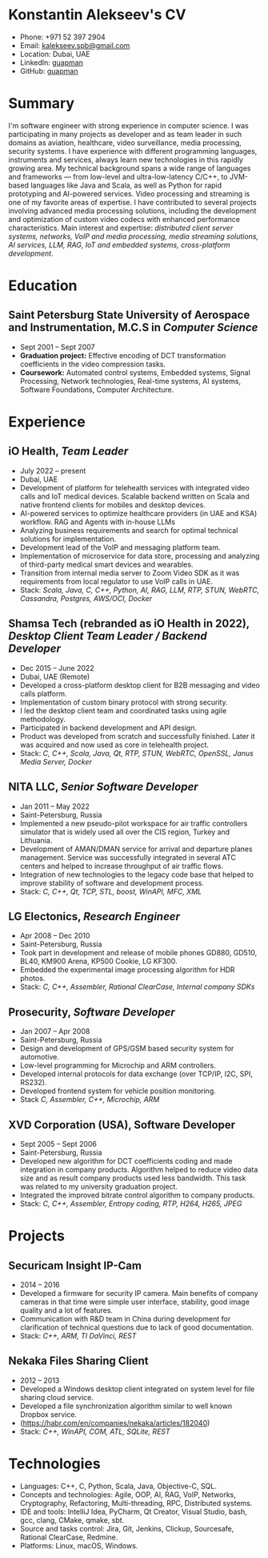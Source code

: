# Konstantin Alekseev's CV

- Phone: +971 52 397 2904
- Email: [kalekseev.spb@gmail.com](mailto:kalekseev.spb@gmail.com)
- Location: Dubai, UAE
- LinkedIn: [guapman](https://linkedin.com/in/guapman)
- GitHub: [guapman](https://github.com/guapman)


# Summary

I'm software engineer with strong experience in computer science. I was participating in many projects as developer and as team leader in such domains as aviation, healthcare, video surveillance, media processing, security systems. I have experience with different programming languages, instruments and services, always learn new technologies in this rapidly growing area. My technical background spans a wide range of languages and frameworks —  from low-level and ultra-low-latency C/C++, to JVM-based languages like Java and Scala, as well as Python for rapid prototyping and AI-powered services. Video processing and streaming is one of my favorite areas of expertise. I have contributed to several projects involving advanced media processing solutions, including the development and optimization of custom video codecs with enhanced performance characteristics. Main interest and expertise: *distributed client server systems, networks, VoIP and media processing, media streaming solutions, AI services, LLM, RAG, IoT and embedded systems, cross-platform development*.


# Education

## Saint Petersburg State University of Aerospace and Instrumentation, M.C.S in *Computer Science*

- Sept 2001 – Sept 2007
- **Graduation project:** Effective encoding of DCT transformation coefficients in the video compression tasks.
- **Coursework:** Automated control systems, Embedded systems, Signal Processing, Network technologies, Real-time systems, AI systems, Software Foundations, Computer Architecture.

# Experience

## iO Health, *Team Leader*

- July 2022 – present
- Dubai, UAE
- Development of platform for telehealth services with integrated video calls and IoT medical devices. Scalable backend written on Scala and native frontend clients for mobiles and desktop devices.
- AI-powered services to optimize healthcare providers (in UAE and KSA) workflow. RAG and Agents with in-house LLMs
- Analyzing business requirements and search for optimal technical solutions for implementation.
- Development lead of the VoIP and messaging platform team.
- Implementation of microservice for data store, processing and analyzing of third-party medical smart devices and wearables.
- Transition from internal media server to Zoom Video SDK as it was requirements from local regulator to use VoIP calls in UAE.
- Stack: *Scala, Java, C, C++, Python, AI, RAG, LLM, RTP, STUN, WebRTC, Cassandra, Postgres, AWS/OCI, Docker*

## Shamsa Tech (rebranded as iO Health in 2022), *Desktop Client Team Leader / Backend Developer*

- Dec 2015 – June 2022
- Dubai, UAE (Remote)
- Developed a cross-platform desktop client for B2B messaging and video calls platform.
- Implementation of custom binary protocol with strong security.
- I led the desktop client team and coordinated tasks using agile methodology.
- Participated in backend development and API design.
- Product was developed from scratch and successfully finished. Later it was acquired and now used as core in telehealth project.
- Stack: *C, C++, Scala, Java, Qt, RTP, STUN, WebRTC, OpenSSL, Janus Media Server, Docker*


## NITA LLC, *Senior Software Developer*

- Jan 2011 – May 2022
- Saint-Petersburg, Russia
- Implemented a new pseudo-pilot workspace for air traffic controllers simulator that is widely used all over the CIS region, Turkey and Lithuania.
- Development of AMAN/DMAN service for arrival and departure planes management. Service was successfully integrated in several ATC centers and helped to increase throughput of air traffic flows.
- Integration of new technologies to the legacy code base that helped to improve stability of software and development process.
- Stack: *C, C++, Qt, TCP, STL, boost, WinAPI, MFC, XML*

## LG Electonics, *Research Engineer*

- Apr 2008 – Dec 2010
- Saint-Petersburg, Russia
- Took part in development and release of mobile phones GD880, GD510, BL40, KM900 Arena, KP500 Cookie, LG KF300.
- Embedded the experimental image processing algorithm for HDR photos.
- Stack: *C, C++, Assembler, Rational ClearCase, Internal company SDKs*

## Prosecurity, *Software Developer*

- Jan 2007 – Apr 2008
- Saint-Petersburg, Russia
- Design and development of GPS/GSM based security system for automotive.
- Low-level programming for Microchip and ARM controllers.
- Developed internal protocols for data exchange (over TCP/IP, I2C, SPI, RS232).
- Developed frontend system for vehicle position monitoring.
- Stack *C, Assembler, C++, Microchip, ARM*

## XVD Corporation (USA), Software Developer

- Sept 2005 – Sept 2006
- Saint-Petersburg, Russia
- Developed new algorithm for DCT coefficients coding and made integration in company products. Algorithm helped to reduce video data size and as result company products used less bandwidth. This task was related to my university graduation project.
- Integrated the improved bitrate control algorithm to company products.
- Stack: *C, C++, Assembler, Entropy coding, RTP, H264, H265, JPEG*

# Projects

## Securicam Insight IP-Cam

- 2014 – 2016
- Developed a firmware for security IP camera. Main benefits of company cameras in that time were simple user interface, stability, good image quality and a lot of features.
- Communication with R&D team in China during development for clarification of technical questions due to lack of good documentation.
- Stack: *C++, ARM, TI DaVinci, REST*

## Nekaka Files Sharing Client

- 2012 – 2013
- Developed a Windows desktop client integrated on system level for file sharing cloud service.
- Developed a file synchronization algorithm similar to well known Dropbox service.
- (https://habr.com/en/companies/nekaka/articles/182040)
- Stack: *C++, WinAPI, COM, ATL, SQLite, REST*

# Technologies

- Languages: C++, C, Python, Scala, Java, Objective-C, SQL.
- Concepts and technologies: Agile, OOP, AI, RAG, VoIP, Networks, Cryptography, Refactoring, Multi-threading, RPC, Distributed systems.
- IDE and tools: IntelliJ Idea, PyCharm, Qt Creator, Visual Studio, bash, gcc, clang, CMake, qmake, sbt.
- Source and tasks control: Jira, Git, Jenkins, Clickup, Sourcesafe, Rational ClearCase, Redmine.
- Platforms: Linux, macOS, Windows.
